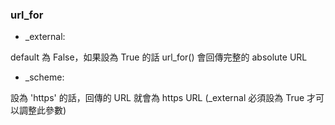

### url_for

- _external: 

default 為 False，如果設為 True 的話 url_for() 會回傳完整的 absolute URL

- _scheme:

設為 'https' 的話，回傳的 URL 就會為 https URL (_external 必須設為 True 才可以調整此參數)
